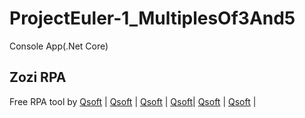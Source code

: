 # ProjectEuler-1_MultiplesOf3And5
Console App(.Net Core)
## Zozi RPA 
Free RPA tool by [Qsoft](https://www.qsoft.com.tr) | [Qsoft](https://www.qsoft.com.tr) | [Qsoft](https://www.qsoft.com.tr) | [Qsoft](https://www.qsoft.com.tr)| [Qsoft](https://www.qsoft.com.tr) | [Qsoft](https://www.qsoft.com.tr) |
